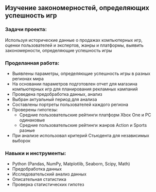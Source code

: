 ## Изучение закономерностей, определяющих успешность игр

### Задачи проекта:

Используя исторические данные о продажах компьютерных игр, оценки пользователей и экспертов, жанры и платформы, выявить закономерности, определяющие успешность игры

### Проделанная работа:

- Выявлены параметры, определяющие успешность игры в разных регионах мира
- На основании параметров подготовлен отчет для магазина компьютерных игр для планирования рекламных кампаний
- Проведена предобработка данных, анализ
- Выбран актуальный период для анализа
- Составлены портреты пользователей каждого региона
- Проверены гипотезы: 
    - Средние пользовательские рейтинги платформ Xbox One и PC одинаковые
    - Средние пользовательские рейтинги жанров Action и Sports разные
- При анализе использовал критерий Стьюдента для независимых выборок

### Навыки и инструменты:

- Python (Pandas, NumPy, Matplotlib, Seaborn, Scipy, Math)
- Предобработка данных
- Исследовательский анализ данных
- Описательная статистика
- Проверка статистических гипотез
